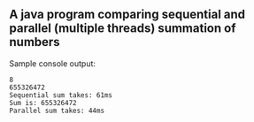 ## A java program comparing sequential and parallel (multiple threads) summation of numbers

Sample console output:

```
8
655326472
Sequential sum takes: 61ms
Sum is: 655326472
Parallel sum takes: 44ms
```
